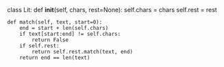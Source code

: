 

class Lit:
    def __init__(self, chars, rest=None):
        self.chars = chars
        self.rest = rest

    def match(self, text, start=0):
        end = start + len(self.chars)
        if text[start:end] != self.chars:
            return False
        if self.rest:
            return self.rest.match(text, end)
        return end == len(text)


    
    